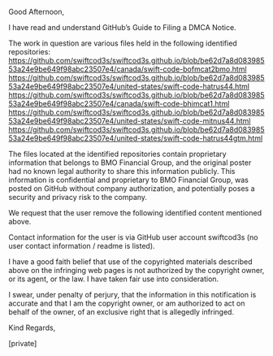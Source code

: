Good Afternoon,

I have read and understand GitHub’s Guide to Filing a DMCA Notice.

The work in question are various files held in the following identified repositories:   
https://github.com/swiftcod3s/swiftcod3s.github.io/blob/be62d7a8d08398553a24e9be649f98abc23507e4/canada/swift-code-bofmcat2bmo.html   
https://github.com/swiftcod3s/swiftcod3s.github.io/blob/be62d7a8d08398553a24e9be649f98abc23507e4/united-states/swift-code-hatrus44.html   
https://github.com/swiftcod3s/swiftcod3s.github.io/blob/be62d7a8d08398553a24e9be649f98abc23507e4/canada/swift-code-bhimcat1.html   
https://github.com/swiftcod3s/swiftcod3s.github.io/blob/be62d7a8d08398553a24e9be649f98abc23507e4/united-states/swift-code-mitnus44.html   
https://github.com/swiftcod3s/swiftcod3s.github.io/blob/be62d7a8d08398553a24e9be649f98abc23507e4/united-states/swift-code-hatrus44gtm.html

The files located at the identified repositories contain proprietary information that belongs to BMO Financial Group, and the original poster had no known legal authority to share this information publicly. This information is confidential and proprietary to BMO Financial Group, was posted on GitHub without company authorization, and potentially poses a security and privacy risk to the company.

We request that the user remove the following identified content mentioned above.

Contact information for the user is via GitHub user account swiftcod3s (no user contact information / readme is listed).

I have a good faith belief that use of the copyrighted materials described above on the infringing web pages is not authorized by the copyright owner, or its agent, or the law. I have taken fair use into consideration.

I swear, under penalty of perjury, that the information in this notification is accurate and that I am the copyright owner, or am authorized to act on behalf of the owner, of an exclusive right that is allegedly infringed.

Kind Regards,

[private]

